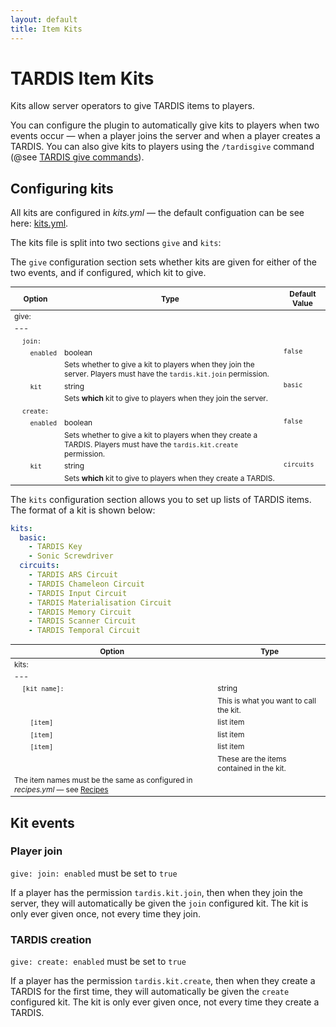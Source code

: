 ```yaml
---
layout: default
title: Item Kits
---
```


# TARDIS Item Kits

Kits allow server operators to give TARDIS items to players.

You can configure the plugin to automatically give kits to players when two events occur — when a player joins the server and when a player creates a TARDIS. You can also give kits to players using the `/tardisgive` command (@see [TARDIS give commands](give-commands.html)).

## Configuring kits

All kits are configured in _kits.yml_ — the default configuation can be see here: [kits.yml](https://github.com/eccentricdevotion/TARDIS/blob/2.7/src/main/resources/kits.yml).

The kits file is split into two sections `give` and `kits`:

<style type="text/css">
			table, table code { font-size:85%; }
			td { vertical-align:top; }
			td.noborder { border-bottom: none; }
			tr.coption { background-color: #eee; }
		</style>

The `give` configuration section sets whether kits are given for either of the two events, and if configured, which kit to give.

| Option | Type | Default Value |
| --- | --- | --- |
| give: |
| --- |
| &nbsp;&nbsp;&nbsp;&nbsp;`join:` | &nbsp; |
| &nbsp;&nbsp;&nbsp;&nbsp;&nbsp;&nbsp;&nbsp;&nbsp;`enabled` | boolean | `false` |
| &nbsp; | Sets whether to give a kit to players when they join the server. Players must have the `tardis.kit.join` permission. |
| &nbsp;&nbsp;&nbsp;&nbsp;&nbsp;&nbsp;&nbsp;&nbsp;`kit` | string | `basic` |
| &nbsp; | Sets **which** kit to give to players when they join the server. |
| &nbsp;&nbsp;&nbsp;&nbsp;`create:` | &nbsp; |
| &nbsp;&nbsp;&nbsp;&nbsp;&nbsp;&nbsp;&nbsp;&nbsp;`enabled` | boolean | `false` |
| &nbsp; | Sets whether to give a kit to players when they create a TARDIS. Players must have the `tardis.kit.create` permission. |
| &nbsp;&nbsp;&nbsp;&nbsp;&nbsp;&nbsp;&nbsp;&nbsp;`kit` | string | `circuits` |
| &nbsp; | Sets **which** kit to give to players when they create a TARDIS. |

The `kits` configuration section allows you to set up lists of TARDIS items. The format of a kit is shown below:

```yaml
kits:
  basic:
    - TARDIS Key
    - Sonic Screwdriver
  circuits:
    - TARDIS ARS Circuit
    - TARDIS Chameleon Circuit
    - TARDIS Input Circuit
    - TARDIS Materialisation Circuit
    - TARDIS Memory Circuit
    - TARDIS Scanner Circuit
    - TARDIS Temporal Circuit
```

| Option | Type |
| --- | --- |
| kits: |
| --- |
| &nbsp;&nbsp;&nbsp;&nbsp;`[kit name]:` | string |
| &nbsp; | This is what you want to call the kit. |
| &nbsp;&nbsp;&nbsp;&nbsp;&nbsp;&nbsp;&nbsp;&nbsp;`[item]` | list item |
| &nbsp;&nbsp;&nbsp;&nbsp;&nbsp;&nbsp;&nbsp;&nbsp;`[item]` | list item |
| &nbsp;&nbsp;&nbsp;&nbsp;&nbsp;&nbsp;&nbsp;&nbsp;`[item]` | list item |
| &nbsp; | These are the items contained in the kit.  
The item names must be the same as configured in _recipes.yml_ — see [Recipes](recipes.html) |

## Kit events

### Player join

`give: join: enabled` must be set to `true`

If a player has the permission `tardis.kit.join`, then when they join the server, they will automatically be given the `join` configured kit. The kit is only ever given once, not every time they join.

### TARDIS creation

`give: create: enabled` must be set to `true`

If a player has the permission `tardis.kit.create`, then when they create a TARDIS for the first time, they will automatically be given the `create` configured kit. The kit is only ever given once, not every time they create a TARDIS.
